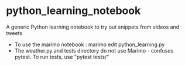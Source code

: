 # python_learning_notebook
A generic Python learning notebook to try out snippets from videos and tweets

- To use the marimo notebook : marimo edit python_learning.py
- The weather.py and tests directory do not use Marimo - confuses pytest. To run tests, use "pytest tests/"